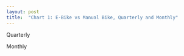 ```yaml
---
layout: post
title:  "Chart 1: E-Bike vs Manual Bike, Quarterly and Monthly"
---
```

<!-- <input type="radio" name="xaxis" value="quarterly"> Quarterly <br />
<input type="radio" name="xaxis" value="monthly"> Monthly -->
<p class="quarterly">Quarterly</p>
<p class="monthly">Monthly</p>
<svg class="chart-1"></svg>
<script src="/assets/javascripts/chart-1.js" type="module"></script> 